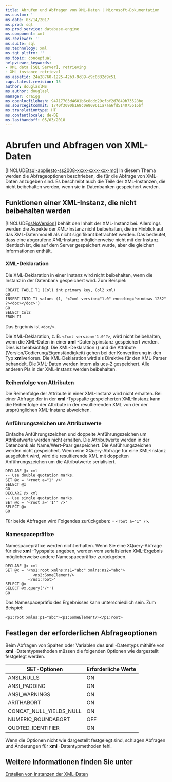 ```yaml
---
title: Abrufen und Abfragen von XML-Daten | Microsoft-Dokumentation
ms.custom: ''
ms.date: 03/14/2017
ms.prod: sql
ms.prod_service: database-engine
ms.component: xml
ms.reviewer: ''
ms.suite: sql
ms.technology: xml
ms.tgt_pltfrm: ''
ms.topic: conceptual
helpviewer_keywords:
- XML data [SQL Server], retrieving
- XML instance retrieval
ms.assetid: 24a28760-1225-42b3-9c89-c9c0332d9c51
caps.latest.revision: 15
author: douglaslMS
ms.author: douglasl
manager: craigg
ms.openlocfilehash: 94717703d4601b6c8ddd29cfbf2d7849b73528be
ms.sourcegitcommit: 1740f3090b168c0e809611a7aa6fd514075616bf
ms.translationtype: HT
ms.contentlocale: de-DE
ms.lasthandoff: 05/03/2018
---
```

# <a name="retrieve-and-query-xml-data"></a>Abrufen und Abfragen von XML-Daten
[!INCLUDE[tsql-appliesto-ss2008-xxxx-xxxx-xxx-md](../../includes/tsql-appliesto-ss2008-xxxx-xxxx-xxx-md.md)]
  In diesem Thema werden die Abfrageoptionen beschrieben, die für die Abfrage von XML-Daten anzugeben sind. Es beschreibt auch die Teile der XML-Instanzen, die nicht beibehalten werden, wenn sie in Datenbanken gespeichert werden.  
  
##  <a name="features"></a> Funktionen einer XML-Instanz, die nicht beibehalten werden  
 [!INCLUDE[ssNoVersion](../../includes/ssnoversion-md.md)] behält den Inhalt der XML-Instanz bei. Allerdings werden die Aspekte der XML-Instanz nicht beibehalten, die im Hinblick auf das XML-Datenmodell als nicht signifikant betrachtet werden. Das bedeutet, dass eine abgerufene XML-Instanz möglicherweise nicht mit der Instanz identisch ist, die auf dem Server gespeichert wurde, aber die gleichen Informationen enthält.  
  
### <a name="xml-declaration"></a>XML-Deklaration  
 Die XML-Deklaration in einer Instanz wird nicht beibehalten, wenn die Instanz in der Datenbank gespeichert wird. Zum Beispiel:  
  
```  
CREATE TABLE T1 (Col1 int primary key, Col2 xml)  
GO  
INSERT INTO T1 values (1, '<?xml version="1.0" encoding="windows-1252" ?><doc></doc>')  
GO  
SELECT Col2  
FROM T1  
```  
  
 Das Ergebnis ist `<doc/>`.  
  
 Die XML-Deklaration, z. B. `<?xml version='1.0'?>`, wird nicht beibehalten, wenn die XML-Daten in einer **xml** -Datentypinstanz gespeichert werden. Dies ist beabsichtigt. Die XML-Deklaration () und die Attribute (Version/Codierung/Eigenständigkeit) gehen bei der Konvertierung in den Typ **xml**verloren. Die XML-Deklaration wird als Direktive für den XML-Parser behandelt. Die XML-Daten werden intern als ucs-2 gespeichert. Alle anderen PIs in der XML-Instanz werden beibehalten.  
  
  
### <a name="order-of-attributes"></a>Reihenfolge von Attributen  
 Die Reihenfolge der Attribute in einer XML-Instanz wird nicht erhalten. Bei einer Abfrage der in der **xml** -Typspalte gespeicherten XML-Instanz kann die Reihenfolge der Attribute in der resultierenden XML von der der ursprünglichen XML-Instanz abweichen.  
  
  
### <a name="quotation-marks-around-attribute-values"></a>Anführungszeichen um Attributwerte  
 Einfache Anführungszeichen und doppelte Anführungszeichen um Attributwerte werden nicht erhalten. Die Attributwerte werden in der Datenbank als Name/Wert-Paar gespeichert. Die Anführungszeichen werden nicht gespeichert. Wenn eine XQuery-Abfrage für eine XML-Instanz ausgeführt wird, wird die resultierende XML mit doppelten Anführungszeichen um die Attributwerte serialisiert.  
  
```  
DECLARE @x xml  
-- Use double quotation marks.  
SET @x = '<root a="1" />'  
SELECT @x  
GO  
DECLARE @x xml  
-- Use single quotation marks.  
SET @x = '<root a=''1'' />'  
SELECT @x  
GO  
```  
  
 Für beide Abfragen wird Folgendes zurückgeben: = `<root a="1" />`.  
  
  
### <a name="namespace-prefixes"></a>Namespacepräfixe  
 Namespacepräfixe werden nicht erhalten. Wenn Sie eine XQuery-Abfrage für eine **xml** -Typspalte angeben, werden vom serialisierten XML-Ergebnis möglicherweise andere Namespacepräfixe zurückgeben.  
  
```  
DECLARE @x xml  
SET @x = '<ns1:root xmlns:ns1="abc" xmlns:ns2="abc">  
            <ns2:SomeElement/>  
          </ns1:root>'  
SELECT @x  
SELECT @x.query('/*')  
GO  
```  
  
 Das Namespacepräfix des Ergebnisses kann unterschiedlich sein. Zum Beispiel:  
  
```  
<p1:root xmlns:p1="abc"><p1:SomeElement/></p1:root>  
```  
  
  
##  <a name="query"></a> Festlegen der erforderlichen Abfrageoptionen  
 Beim Abfragen von Spalten oder Variablen des **xml** -Datentyps mithilfe von **xml** -Datentypmethoden müssen die folgenden Optionen wie dargestellt festgelegt werden.  
  
|SET-Optionen|Erforderliche Werte|  
|-----------------|---------------------|  
|ANSI_NULLS|ON|  
|ANSI_PADDING|ON|  
|ANSI_WARNINGS|ON|  
|ARITHABORT|ON|  
|CONCAT_NULL_YIELDS_NULL|ON|  
|NUMERIC_ROUNDABORT|OFF|  
|QUOTED_IDENTIFIER|ON|  
  
 Wenn die Optionen nicht wie dargestellt festgelegt sind, schlagen Abfragen und Änderungen für **xml** -Datentypmethoden fehl.  
  
  
## <a name="see-also"></a>Weitere Informationen finden Sie unter  
 [Erstellen von Instanzen der XML-Daten](../../relational-databases/xml/create-instances-of-xml-data.md)  
  
  
